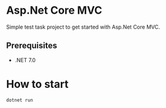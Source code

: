 # Asp.Net Core MVC

Simple test task project to get started with Asp.Net Core MVC.

## Prerequisites
- .NET 7.0

# How to start

``` bash
dotnet run
```

